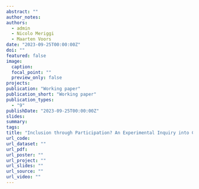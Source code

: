 ```yaml
---
abstract: ""
author_notes:
authors:
  - admin
  - Nicolo Meriggi
  - Maarten Voors
date: "2023-09-25T00:00:00Z"
doi: ""
featured: false
image:
  caption: 
  focal_point: ""
  preview_only: false
projects:
publication: "Working paper"
publication_short: "Working paper"
publication_types:
  - "9"
publishDate: "2023-09-25T00:00:00Z"
slides:
summary:
tags:
title: "Inclusion through Participation? An Experimental Inquiry into Chieftaincies’ Representation of Marginalized Groups in Sierra Leone"
url_code:
url_dataset: ""
url_pdf:
url_poster: ""
url_project: ""
url_slides: ""
url_source: ""
url_video: ""
---
```



